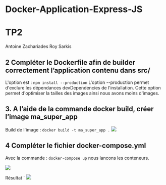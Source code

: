 # Docker-Application-Express-JS

# TP2

Antoine Zachariades
Roy Sarkis

## 2 Compléter le Dockerfile afin de builder correctement l’application contenu dans src/

L'option est : `npm install --production`
L'option --production permet d'exclure les dépendances devDependencies de l'installation.
Cette option permet d'optimiser la tailles des images ainsi nous avons moins d'images.

## 3. A l’aide de la commande docker build, créer l’image ma_super_app

Build de l'image :  `docker build -t ma_super_app .`
![](https://i.imgur.com/3gygbTt.png)


## 4 Compléter le fichier docker-compose.yml

Avec la commande : `docker-compose up` nous lancons les conteneurs. 

![](https://i.imgur.com/hCCq86c.png)

Résultat `
![](https://i.imgur.com/UxV5bgC.png)


